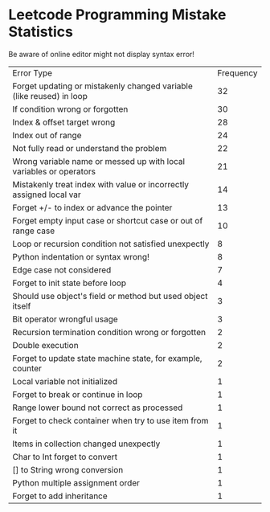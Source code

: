 # Leetcode Programming Mistake Statistics

Be aware of online editor might not display syntax error!

<table>
    <tr>
        <td>Error Type</td>
        <td>Frequency</td>
    </tr>
    <tr>
        <td>Forget updating or mistakenly changed variable (like reused) in loop</td>
        <td>32</td>
    </tr>
    <tr>
        <td>If condition wrong or forgotten</td>
        <td>30</td>
    </tr>
    <tr>
        <td>Index & offset target wrong</td>
        <td>28</td>
    </tr>
    <tr>
        <td>Index out of range</td>
        <td>24</td>
    </tr>
    <tr>
        <td>Not fully read or understand the problem</td>
        <td>22</td>
    </tr>
    <tr>
        <td>Wrong variable name or messed up with local variables or operators</td>
        <td>21</td>
    </tr>
    <tr>
        <td>Mistakenly treat index with value or incorrectly assigned local var</td>
        <td>14</td>
    </tr>
    <tr>
        <td>Forget +/- to index or advance the pointer</td>
        <td>13</td>
    </tr>
    <tr>
        <td>Forget empty input case or shortcut case or out of range case</td>
        <td>10</td>
    </tr>
    <tr>
        <td>Loop or recursion condition not satisfied unexpectly</td>
        <td>8</td>
    </tr>
    <tr>
        <td>Python indentation or syntax wrong!</td>
        <td>8</td>
    </tr>
    <tr>
        <td>Edge case not considered</td>
        <td>7</td>
    </tr>
    <tr>
        <td>Forget to init state before loop</td>
        <td>4</td>
    </tr>
    <tr>
        <td>Should use object's field or method but used object itself</td>
        <td>3</td>
    </tr>
    <tr>
        <td>Bit operator wrongful usage</td>
        <td>3</td>
    </tr>
    <tr>
        <td>Recursion termination condition wrong or forgotten</td>
        <td>2</td>
    </tr>
    <tr>
        <td>Double execution</td>
        <td>2</td>
    </tr>
    <tr>
        <td>Forget to update state machine state, for example, counter</td>
        <td>2</td>
    </tr>
    <tr>
        <td>Local variable not initialized</td>
        <td>1</td>
    </tr>
    <tr>
        <td>Forget to break or continue in loop</td>
        <td>1</td>
    </tr>
    <tr>
        <td>Range lower bound not correct as processed</td>
        <td>1</td>
    </tr>
    <tr>
        <td>Forget to check container when try to use item from it</td>
        <td>1</td>
    </tr>
    <tr>
        <td>Items in collection changed unexpectly</td>
        <td>1</td>
    </tr>
    <tr>
        <td>Char to Int forget to convert</td>
        <td>1</td>
    </tr>
    <tr>
        <td>[] to String wrong conversion</td>
        <td>1</td>
    </tr>
    <tr>
        <td>Python multiple assignment order</td>
        <td>1</td>
    </tr>
    <tr>
        <td>Forget to add inheritance</td>
        <td>1</td>
    </tr>
</table>

